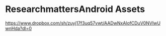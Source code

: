 # ResearchmattersAndroid Assets

https://www.dropbox.com/sh/zuyj17f3uq57vwt/AADwNxAlofCDuV0NVIwUwnHda?dl=0
